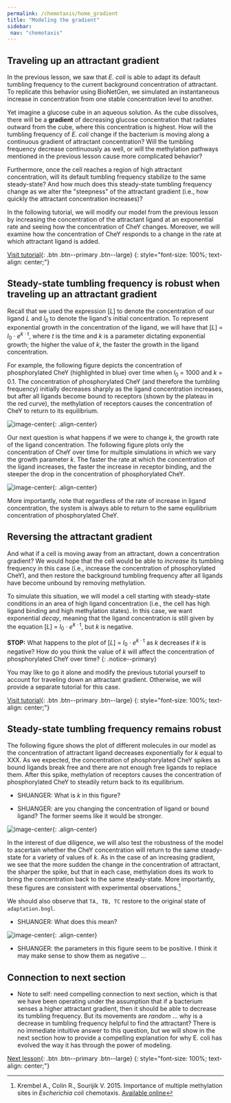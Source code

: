 ```yaml
---
permalink: /chemotaxis/home_gradient
title: "Modeling the gradient"
sidebar:
 nav: "chemotaxis"
---
```


## Traveling up an attractant gradient

In the previous lesson, we saw that *E. coli* is able to adapt its default tumbling frequency to the current background concentration of attractant. To replicate this behavior using BioNetGen, we simulated an instantaneous increase in concentration from one stable concentration level to another.

Yet imagine a glucose cube in an aqueous solution. As the cube dissolves, there will be a **gradient** of decreasing glucose concentration that radiates outward from the cube, where this concentration is highest. How will the tumbling frequency of *E. coli* change if the bacterium is moving along a continuous gradient of attractant concentration?  Will the tumbling frequency decrease continuously as well, or will the methylation pathways mentioned in the previous lesson cause more complicated behavior?

Furthermore, once the cell reaches a region of high attractant concentration, will its default tumbling frequency stabilize to the same steady-state?  And how much does this steady-state tumbling frequency change as we alter the "steepness" of the attractant gradient (i.e., how quickly the attractant concentration increases)?

In the following tutorial, we will modify our model from the previous lesson by increasing the concentration of the attractant ligand at an exponential rate and seeing how the concentration of CheY changes. Moreover, we will examine how the concentration of CheY responds to a change in the rate at which attractant ligand is added.

[Visit tutorial](tutorial_gradient){: .btn .btn--primary .btn--large}
{: style="font-size: 100%; text-align: center;"}

## Steady-state tumbling frequency is robust when traveling up an attractant gradient

Recall that we used the expression [*L*] to denote the concentration of our ligand *L* and *l*<sub>0</sub> to denote the ligand's initial concentration. To represent exponential growth in the concentration of the ligand, we will have that [*L*] = *l*<sub>0</sub> · *e*<sup>*k* · t</sup>, where *t* is the time and *k* is a parameter dictating exponential growth; the higher the value of *k*, the faster the growth in the ligand concentration.

For example, the following figure depicts the concentration of phosphorylated CheY (highlighted in blue) over time when *l*<sub>0</sub> = 1000 and *k* = 0.1. The concentration of phosphorylated CheY (and therefore the tumbling frequency) initially decreases sharply as the ligand concentration increases, but after all ligands become bound to receptors (shown by the plateau in the red curve), the methylation of receptors causes the concentration of CheY to return to its equilibrium.

![image-center](../assets/images/chemotaxis_tutorial_addition01.png){: .align-center}

Our next question is what happens if we were to change *k*, the growth rate of the ligand concentration. The following figure plots only the concentration of CheY over time for multiple simulations in which we vary the growth parameter *k*. The faster the rate at which the concentration of the ligand increases, the faster the increase in receptor binding, and the steeper the drop in the concentration of phosphorylated CheY.

![image-center](../assets/images/chemotaxis_tutorial_addition03.png){: .align-center}

More importantly, note that regardless of the rate of increase in ligand concentration, the system is always able to return to the same equilibrium concentration of phosphorylated CheY.

## Reversing the attractant gradient

And what if a cell is moving away from an attractant, down a concentration gradient? We would hope that the cell would be able to *increase* its tumbling frequency in this case (i.e., increase the concentration of phosphorylated CheY), and then restore the background tumbling frequency after all ligands have become unbound by removing methylation.

To simulate this situation, we will model a cell starting with steady-state conditions in an area of high ligand concentration (i.e., the cell has high ligand binding and high methylation states). In this case, we want exponential *decay*, meaning that the ligand concentration is still given by the equation [*L*] = *l*<sub>0</sub> · *e*<sup>*k* · t</sup>, but *k* is negative.

**STOP:** What happens to the plot of [*L*] = *l*<sub>0</sub> · *e*<sup>*k* · t</sup> as *k* decreases if *k* is negative? How do you think the value of *k* will affect the concentration of phosphorylated CheY over time?
{: .notice--primary}

You may like to go it alone and modify the previous tutorial yourself to account for traveling down an attractant gradient. Otherwise, we will provide a separate tutorial for this case.

[Visit tutorial](tutorial_removal){: .btn .btn--primary .btn--large}
{: style="font-size: 100%; text-align: center;"}

## Steady-state tumbling frequency remains robust

The following figure shows the plot of different molecules in our model as the concentration of attractant ligand decreases exponentially for *k* equal to XXX. As we expected, the concentration of phosphorylated CheY spikes as bound ligands break free and there are not enough free ligands to replace them. After this spike, methylation of receptors causes the concentration of phosphorylated CheY to steadily return back to its equilibrium.

* SHUANGER: What is *k* in this figure?

* SHUANGER: are you changing the concentration of ligand or bound ligand?  The former seems like it would be stronger.

![image-center](../assets/images/chemotaxis_tutorial_removal01.png){: .align-center}

In the interest of due diligence, we will also test the robustness of the model to ascertain whether the CheY concentration will return to the same steady-state for a variety of values of *k*. As in the case of an increasing gradient, we see that the more sudden the change in the concentration of attractant, the sharper the spike, but that in each case, methylation does its work to bring the concentration back to the same steady-state. More importantly, these figures are consistent with experimental observations.[^Krembel2015]

We should also observe that `TA, TB, TC` restore to the original state of `adaptation.bngl`.

* SHUANGER: What does this mean?

![image-center](../assets/images/chemotaxis_tutorial_removal02.png){: .align-center}

* SHUANGER: the parameters in this figure seem to be positive.  I think it may make sense to show them as negative ...

## Connection to next section

* Note to self: need compelling connection to next section, which is that we have been operating under the assumption that if a bacterium senses a higher attractant gradient, then it should be able to decrease its tumbling frequency.  But its movements are *random* ... why is a decrease in tumbling frequency helpful to find the attractant?  There is no immediate intuitive answer to this question, but we will show in the next section how to provide a compelling explanation for why E. coli has evolved the way it has through the power of modeling.

[Next lesson](home_conclusion){: .btn .btn--primary .btn--large}
{: style="font-size: 100%; text-align: center;"}

[^Krembel2015]: Krembel A., Colin R., Sourijik V. 2015. Importance of multiple methylation sites in *Escherichia coli* chemotaxis. [Available online](https://journals.plos.org/plosone/article?id=10.1371/journal.pone.0145582)
